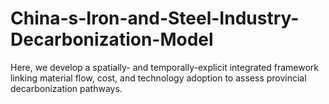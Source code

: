 # China-s-Iron-and-Steel-Industry-Decarbonization-Model
Here, we develop a spatially- and temporally-explicit integrated framework linking material flow, cost, and technology adoption to assess provincial decarbonization pathways.
